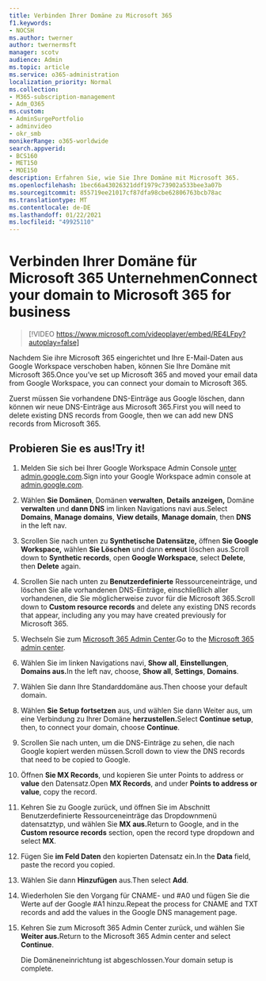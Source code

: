 ```yaml
---
title: Verbinden Ihrer Domäne zu Microsoft 365
f1.keywords:
- NOCSH
ms.author: twerner
author: twernermsft
manager: scotv
audience: Admin
ms.topic: article
ms.service: o365-administration
localization_priority: Normal
ms.collection:
- M365-subscription-management
- Adm_O365
ms.custom:
- AdminSurgePortfolio
- adminvideo
- okr_smb
monikerRange: o365-worldwide
search.appverid:
- BCS160
- MET150
- MOE150
description: Erfahren Sie, wie Sie Ihre Domäne mit Microsoft 365.
ms.openlocfilehash: 1bec66a43026321ddf1979c73902a533bee3a07b
ms.sourcegitcommit: 855719ee21017cf87dfa98cbe62806763bcb78ac
ms.translationtype: MT
ms.contentlocale: de-DE
ms.lasthandoff: 01/22/2021
ms.locfileid: "49925110"
---
```

# <a name="connect-your-domain-to-microsoft-365-for-business"></a><span data-ttu-id="e26b1-103">Verbinden Ihrer Domäne für Microsoft 365 Unternehmen</span><span class="sxs-lookup"><span data-stu-id="e26b1-103">Connect your domain to Microsoft 365 for business</span></span>

> [!VIDEO https://www.microsoft.com/videoplayer/embed/RE4LFpy?autoplay=false]

<span data-ttu-id="e26b1-104">Nachdem Sie ihre Microsoft 365 eingerichtet und Ihre E-Mail-Daten aus Google Workspace verschoben haben, können Sie Ihre Domäne mit Microsoft 365.</span><span class="sxs-lookup"><span data-stu-id="e26b1-104">Once you’ve set up Microsoft 365 and moved your email data from Google Workspace, you can connect your domain to Microsoft 365.</span></span> 

<span data-ttu-id="e26b1-105">Zuerst müssen Sie vorhandene DNS-Einträge aus Google löschen, dann können wir neue DNS-Einträge aus Microsoft 365.</span><span class="sxs-lookup"><span data-stu-id="e26b1-105">First you will need to delete existing DNS records from Google, then we can add new DNS records from Microsoft 365.</span></span>

## <a name="try-it"></a><span data-ttu-id="e26b1-106">Probieren Sie es aus!</span><span class="sxs-lookup"><span data-stu-id="e26b1-106">Try it!</span></span>

1. <span data-ttu-id="e26b1-107">Melden Sie sich bei Ihrer Google Workspace Admin Console [unter admin.google.com](https://admin.google.com).</span><span class="sxs-lookup"><span data-stu-id="e26b1-107">Sign into your Google Workspace admin console at [admin.google.com](https://admin.google.com).</span></span>
1. <span data-ttu-id="e26b1-108">Wählen **Sie Domänen**, Domänen **verwalten**, **Details anzeigen,** Domäne **verwalten** und **dann DNS** im linken Navigations navi aus.</span><span class="sxs-lookup"><span data-stu-id="e26b1-108">Select **Domains**, **Manage domains**, **View details**, **Manage domain**, then **DNS** in the left nav.</span></span>
1. <span data-ttu-id="e26b1-109">Scrollen Sie nach unten zu **Synthetische Datensätze,** öffnen **Sie Google Workspace,** wählen **Sie Löschen** und dann **erneut** löschen aus.</span><span class="sxs-lookup"><span data-stu-id="e26b1-109">Scroll down to **Synthetic records**, open **Google Workspace**, select **Delete**, then **Delete** again.</span></span>
1. <span data-ttu-id="e26b1-110">Scrollen Sie nach unten zu **Benutzerdefinierte** Ressourceneinträge, und löschen Sie alle vorhandenen DNS-Einträge, einschließlich aller vorhandenen, die Sie möglicherweise zuvor für die Microsoft 365.</span><span class="sxs-lookup"><span data-stu-id="e26b1-110">Scroll down to **Custom resource records** and delete any existing DNS records that appear, including any you may have created previously for Microsoft 365.</span></span>
1. <span data-ttu-id="e26b1-111">Wechseln Sie zum [Microsoft 365 Admin Center](https://admin.microsoft.com).</span><span class="sxs-lookup"><span data-stu-id="e26b1-111">Go to the [Microsoft 365 admin center](https://admin.microsoft.com).</span></span>
1. <span data-ttu-id="e26b1-112">Wählen Sie im linken Navigations navi, **Show all**, **Einstellungen**, **Domains aus.**</span><span class="sxs-lookup"><span data-stu-id="e26b1-112">In the left nav, choose, **Show all**, **Settings**, **Domains**.</span></span>
1. <span data-ttu-id="e26b1-113">Wählen Sie dann Ihre Standarddomäne aus.</span><span class="sxs-lookup"><span data-stu-id="e26b1-113">Then choose your default domain.</span></span>
1. <span data-ttu-id="e26b1-114">Wählen **Sie Setup fortsetzen** aus, und wählen Sie dann Weiter aus, um eine Verbindung zu Ihrer Domäne **herzustellen.**</span><span class="sxs-lookup"><span data-stu-id="e26b1-114">Select **Continue setup**, then, to connect your domain, choose  **Continue**.</span></span>
1. <span data-ttu-id="e26b1-115">Scrollen Sie nach unten, um die DNS-Einträge zu sehen, die nach Google kopiert werden müssen.</span><span class="sxs-lookup"><span data-stu-id="e26b1-115">Scroll down to view the DNS records that need to be copied to Google.</span></span>
1. <span data-ttu-id="e26b1-116">Öffnen **Sie MX Records**, und kopieren Sie unter Points to address or **value** den Datensatz.</span><span class="sxs-lookup"><span data-stu-id="e26b1-116">Open **MX Records**, and under **Points to address or value**, copy the record.</span></span>
1. <span data-ttu-id="e26b1-117">Kehren Sie zu Google  zurück, und öffnen Sie im Abschnitt Benutzerdefinierte Ressourceneinträge das Dropdownmenü datensatztyp, und wählen Sie **MX aus.**</span><span class="sxs-lookup"><span data-stu-id="e26b1-117">Return to Google, and in the **Custom resource records** section, open the record type dropdown and select **MX**.</span></span>
1. <span data-ttu-id="e26b1-118">Fügen Sie **im Feld Daten** den kopierten Datensatz ein.</span><span class="sxs-lookup"><span data-stu-id="e26b1-118">In the **Data** field, paste the record you copied.</span></span>
1. <span data-ttu-id="e26b1-119">Wählen Sie dann **Hinzufügen** aus.</span><span class="sxs-lookup"><span data-stu-id="e26b1-119">Then select **Add**.</span></span>
1. <span data-ttu-id="e26b1-120">Wiederholen Sie den Vorgang für CNAME- und #A0 und fügen Sie die Werte auf der Google #A1 hinzu.</span><span class="sxs-lookup"><span data-stu-id="e26b1-120">Repeat the process for CNAME and TXT records and add the values in the Google DNS management page.</span></span>
1. <span data-ttu-id="e26b1-121">Kehren Sie zum Microsoft 365 Admin Center zurück, und wählen Sie **Weiter aus.**</span><span class="sxs-lookup"><span data-stu-id="e26b1-121">Return to the Microsoft 365 Admin center and select **Continue**.</span></span>

    <span data-ttu-id="e26b1-122">Die Domäneneinrichtung ist abgeschlossen.</span><span class="sxs-lookup"><span data-stu-id="e26b1-122">Your domain setup is complete.</span></span>